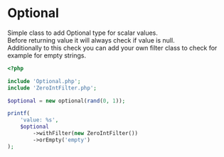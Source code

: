 # Optional

Simple class to add Optional type for scalar values. \
Before returning value it will always check if value is null. \
Additionally to this check you can add your own filter class to check for example for empty strings.

```PHP
<?php

include 'Optional.php';
include 'ZeroIntFilter.php';

$optional = new optional(rand(0, 1));

printf(
    'value: %s',
    $optional
        ->withFilter(new ZeroIntFilter())
        ->orEmpty('empty')
);
